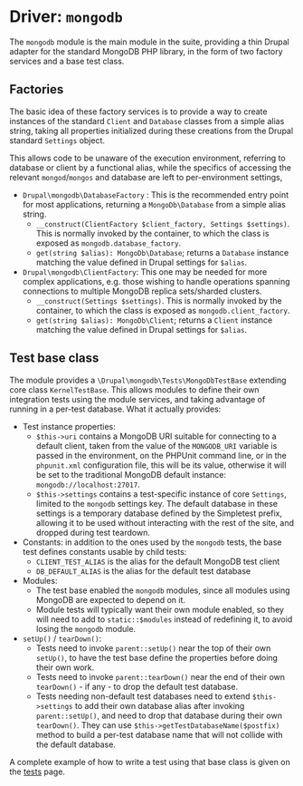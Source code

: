 # Driver: `mongodb`

The `mongodb` module is the main module in the suite, providing a thin Drupal
adapter for the standard MongoDB PHP library, in the form of two factory
services and a base test class.


## Factories

The basic idea of these factory services is to provide a way to create
instances of the standard `Client` and `Database` classes from a simple alias
string, taking all properties initialized during these creations from the
Drupal standard `Settings` object.

This allows code to be unaware of the execution environment, referring to
database or client by a functional alias, while the specifics of accessing
the relevant `mongod`/`mongos` and database are left to per-environment
settings,

* `Drupal\mongodb\DatabaseFactory` : This is the recommended entry point for
  most applications, returning a `MongoDb\Database` from a simple alias string.
    * `__construct(ClientFactory $client_factory, Settings $settings)`. This is
      normally invoked by the container, to which the class is exposed as
      `mongodb.database_factory`.
    * `get(string $alias): MongoDb\Database`; returns a `Database` instance
      matching the value defined in Drupal settings for `$alias`.
* `Drupal\mongodb\ClientFactory`: This one may be needed for more complex
  applications, e.g. those wishing to handle operations spanning connections
  to multiple MongoDB replica sets/sharded clusters.
    * `__construct(Settings $settings)`. This is normally invoked by the
      container, to which the class is exposed as `mongodb.client_factory`.
    * `get(string $alias): MongoDb\Client`; returns a `Client` instance matching
      the value defined in Drupal settings for `$alias`.


## Test base class

The module provides a `\Drupal\mongodb\Tests\MongoDbTestBase` extending core
class `KernelTestBase`. This allows modules to define their own integration
tests using the module services, and taking advantage of running in a per-test
database. What it actually provides:

* Test instance properties:
    * `$this->uri` contains a MongoDB URI suitable for connecting to a default
    client, taken from the value of the `MONGODB_URI` variable is passed in the
    environment, on the PHPUnit command line, or in the `phpunit.xml`
    configuration file, this will be its value, otherwise it will be set to the
    traditional MongoDB default instance: `mongodb://localhost:27017`.
    * `$this->settings` contains a test-specific instance of core `Settings`,
    limited to the `mongodb` settings key. The default database in these
    settings is a temporary database defined by the Simpletest prefix, allowing
    it to be used without interacting with the rest of the site, and dropped
    during test teardown.
* Constants: in addition to the ones used by the `mongodb` tests, the base test
  defines constants usable by child tests:
    * `CLIENT_TEST_ALIAS` is the alias for the default MongoDB test client
    * `DB_DEFAULT_ALIAS` is the alias for the default test database
* Modules:
    * The test base enabled the `mongodb` modules, since all modules using MongoDB
    are expected to depend on it.
    * Module tests will typically want their own module enabled, so they will need
    to add to `static::$modules` instead of redefining it, to avoid losing the
    `mongodb` module.
* `setUp()` / `tearDown()`:
    * Tests need to invoke `parent::setUp()` near the top of their own `setUp()`,
      to have the test base define the properties before doing their own work.
    * Tests need to invoke `parent::tearDown()` near the end of their own
      `tearDown()` - if any - to drop the default test database.
    * Tests needing non-default test databases need to extend `$this->settings`
      to add their own database alias after invoking `parent::setUp()`, and need
      to drop that database during their own `tearDown()`. They can use
      `$this->getTestDatabaseName($postfix)` method to build a per-test
      database name that will not collide with the default database.

A complete example of how to write a test using that base class is given on the
[tests] page.

[tests]: /tests

